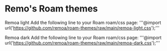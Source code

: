 # Remo's Roam themes

Remoa light
Add the following line to your Roam roam/css page:
'''@import url('https://github.com/remoa/roam-themes/raw/main/remoa-light.css');'''


Remoa dark
Add the following line to your Roam roam/css page:
'''@import url('https://github.com/remoa/roam-themes/raw/main/remoa-dark.css');'''

